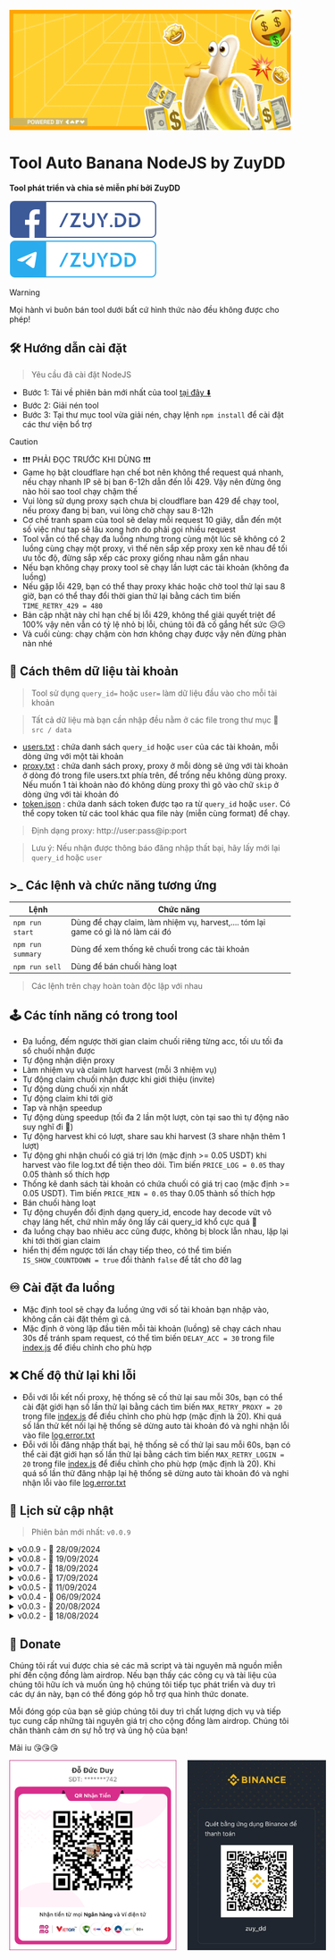 ![Banana banner](https://raw.githubusercontent.com/zuydd/image/main/banana.webp)

# Tool Auto Banana NodeJS by ZuyDD

**Tool phát triển và chia sẻ miễn phí bởi ZuyDD**

<a href="https://www.facebook.com/zuy.dd"><img src="https://raw.githubusercontent.com/zuydd/image/main/facebook.svg" alt="Facebook"></a>
<a href="https://t.me/zuydd"><img src="https://raw.githubusercontent.com/zuydd/image/main/telegram.svg" alt="Telegram"></a>

> [!WARNING]
> Mọi hành vi buôn bán tool dưới bất cứ hình thức nào đều không được cho phép!

## 🛠️ Hướng dẫn cài đặt

> Yêu cầu đã cài đặt NodeJS

- Bước 1: Tải về phiên bản mới nhất của tool [tại đây ⬇️](https://github.com/zuydd/banana/archive/refs/heads/main.zip)
- Bước 2: Giải nén tool
- Bước 3: Tại thư mục tool vừa giải nén, chạy lệnh `npm install` để cài đặt các thư viện bổ trợ

> [!CAUTION]
>
> - ❗❗❗ PHẢI ĐỌC TRƯỚC KHI DÙNG ❗❗❗
> - Game họ bật cloudflare hạn chế bot nên không thể request quá nhanh, nếu chạy nhanh IP sẽ bị ban 6-12h dẫn đến lỗi 429. Vậy nên đừng ông nào hỏi sao tool chạy chậm thế
> - Vui lòng sử dụng proxy sạch chưa bị cloudflare ban 429 để chạy tool, nếu proxy đang bị ban, vui lòng chờ chạy sau 8-12h
> - Cơ chế tranh spam của tool sẽ delay mỗi request 10 giây, dẫn đến một số việc như tap sẽ lâu xong hơn do phải gọi nhiều request
> - Tool vẫn có thể chạy đa luồng nhưng trong cùng một lúc sẽ không có 2 luồng cùng chạy một proxy, vì thế nên sắp xếp proxy xen kẽ nhau để tối ưu tốc độ, đừng sắp xếp các proxy giống nhau nằm gần nhau
> - Nếu bạn không chạy proxy tool sẽ chạy lần lượt các tài khoản (không đa luồng)
> - Nếu gặp lỗi 429, bạn có thể thay proxy khác hoặc chờ tool thử lại sau 8 giờ, bạn có thể thay đổi thời gian thử lại bằng cách tìm biến `TIME_RETRY_429 = 480`
> - Bản cập nhật này chỉ hạn chế bị lỗi 429, không thể giải quyết triệt để 100% vậy nên vẫn có tỷ lệ nhỏ bị lỗi, chúng tôi đã cố gắng hết sức 😥😥
> - Và cuối cùng: chạy chậm còn hơn không chạy được vậy nên đừng phàn nàn nhé

## 💾 Cách thêm dữ liệu tài khoản

> Tool sử dụng `query_id=` hoặc `user=` làm dữ liệu đầu vào cho mỗi tài khoản

> Tất cả dữ liệu mà bạn cần nhập đều nằm ở các file trong thư mục 📁 `src / data`

- [users.txt](src/data/users.txt) : chứa danh sách `query_id` hoặc `user` của các tài khoản, mỗi dòng ứng với một tài khoản
- [proxy.txt](src/data/proxy.txt) : chứa danh sách proxy, proxy ở mỗi dòng sẽ ứng với tài khoản ở dòng đó trong file users.txt phía trên, để trống nếu không dùng proxy. Nếu muốn 1 tài khoản nào đó không dùng proxy thì gõ vào chữ `skip` ở dòng ứng với tài khoản đó
- [token.json](src/data/token.json) : chứa danh sách token được tạo ra từ `query_id` hoặc `user`. Có thể copy token từ các tool khác qua file này (miễn cùng format) để chạy.

> Định dạng proxy: http://user:pass@ip:port

> Lưu ý: Nếu nhận được thông báo đăng nhập thất bại, hãy lấy mới lại `query_id` hoặc `user`

## >\_ Các lệnh và chức năng tương ứng

| Lệnh              | Chức năng                                                                          |
| ----------------- | ---------------------------------------------------------------------------------- |
| `npm run start`   | Dùng để chạy claim, làm nhiệm vụ, harvest,.... tóm lại game có gì là nó làm cái đó |
| `npm run summary` | Dùng để xem thống kê chuối trong các tài khoản                                     |
| `npm run sell`    | Dùng để bán chuối hàng loạt                                                        |

> Các lệnh trên chạy hoàn toàn độc lập với nhau

## 🕹️ Các tính năng có trong tool

- Đa luồng, đếm ngược thời gian claim chuối riêng từng acc, tối ưu tối đa số chuối nhận được
- Tự động nhận diện proxy
- Làm nhiệm vụ và claim lượt harvest (mỗi 3 nhiệm vụ)
- Tự động claim chuối nhận được khi giới thiệu (invite)
- Tự động dùng chuối xịn nhất
- Tự động claim khi tới giờ
- Tap và nhận speedup
- Tự động dùng speedup (tối đa 2 lần một lượt, còn tại sao thì tự động não suy nghĩ đi 🤣)
- Tự động harvest khi có lượt, share sau khi harvest (3 share nhận thêm 1 lượt)
- Tự động ghi nhận chuối có giá trị lớn (mặc định >= 0.05 USDT) khi harvest vào file log.txt để tiện theo dõi. Tìm biến `PRICE_LOG = 0.05` thay 0.05 thành số thích hợp
- Thống kê danh sách tài khoản có chứa chuối có giá trị cao (mặc định >= 0.05 USDT). Tìm biến `PRICE_MIN = 0.05` thay 0.05 thành số thích hợp
- Bán chuối hàng loạt
- Tự động chuyển đổi định dạng query_id, encode hay decode vứt vô chạy láng hết, chứ nhìn mấy ông lấy cái query_id khổ cực quá 🤣
- đa luồng chạy bao nhiêu acc cũng được, không bị block lẫn nhau, lặp lại khi tới thời gian claim
- hiển thị đếm ngược tới lần chạy tiếp theo, có thể tìm biến `IS_SHOW_COUNTDOWN = true` đổi thành `false` để tắt cho đỡ lag

## ♾ Cài đặt đa luồng

- Mặc định tool sẽ chạy đa luồng ứng với số tài khoản bạn nhập vào, không cần cài đặt thêm gì cả.
- Mặc định ở vòng lặp đầu tiên mỗi tài khoản (luồng) sẽ chạy cách nhau 30s để tránh spam request, có thể tìm biến `DELAY_ACC = 30` trong file [index.js](src/run/index.js) để điều chỉnh cho phù hợp

## ❌ Chế độ thử lại khi lỗi

- Đỗi với lỗi kết nối proxy, hệ thống sẽ cố thử lại sau mỗi 30s, bạn có thể cài đặt giới hạn số lần thử lại bằng cách tìm biến `MAX_RETRY_PROXY = 20` trong file [index.js](src/run/index.js) để điều chỉnh cho phù hợp (mặc định là 20). Khi quá số lần thử kết nối lại hệ thống sẽ dừng auto tài khoản đó và nghi nhận lỗi vào file [log.error.txt](src/data/log.error.txt)
- Đỗi với lỗi đăng nhập thất bại, hệ thống sẽ cố thử lại sau mỗi 60s, bạn có thể cài đặt giới hạn số lần thử lại bằng cách tìm biến `MAX_RETRY_LOGIN = 20` trong file [index.js](src/run/index.js) để điều chỉnh cho phù hợp (mặc định là 20). Khi quá số lần thử đăng nhập lại hệ thống sẽ dừng auto tài khoản đó và nghi nhận lỗi vào file [log.error.txt](src/data/log.error.txt)

## 🔄 Lịch sử cập nhật

> Phiên bản mới nhất: `v0.0.9`

<details>
<summary>v0.0.9 - 📅 28/09/2024</summary>
  
- Fix lỗi không làm nhiệm vụ, không claim chuối khi hoàn thành 3 nhiệm vụ
- Fix lỗi lấy danh sách chuối (đã có thể bán và thống kê chuối)
- Fix lỗi chia sẽ chuối sau khi harvest
</details>
<details>
<summary>v0.0.8 - 📅 19/09/2024</summary>
  
- Fix lỗi mở khoá proxy trước khi chờ sử lý lại lỗi 429 để các luồng dùng proxy đó phía sau không bị chặn
</details>
<details>
<summary>v0.0.7 - 📅 18/09/2024</summary>
  
- Fix lỗi crash tool khi không nhập proxy
</details>
<details>
<summary>v0.0.6 - 📅 17/09/2024</summary>
  
- Thêm cơ chế delay request và hàng chờ proxy để hạn chế bị lỗi 429
- Thêm xem quảng cáo nhận thưởng khi mở chuối
- Thêm thông báo từ hệ thống và kiểm tra version
- Thêm đếm ngược đến lần chạy tiếp theo
</details>
<details>
<summary>v0.0.5 - 📅 11/09/2024</summary>
  
- Thêm chức năng xem quảng cáo nhận thưởng sau khi tap xong và trước khi speedup
</details>
<details>
<summary>v0.0.4 - 📅 06/09/2024</summary>
  
- Thêm danh sách các task bỏ qua không làm
</details>
<details>
<summary>v0.0.3 - 📅 20/08/2024</summary>
  
- Fix bug crash tool
- Bổ sung readme
</details>
<details>
<summary>v0.0.2 - 📅 18/08/2024</summary>
  
- Fix bug
</details>

## 🎁 Donate

Chúng tôi rất vui được chia sẻ các mã script và tài nguyên mã nguồn miễn phí đến cộng đồng làm airdrop. Nếu bạn thấy các công cụ và tài liệu của chúng tôi hữu ích và muốn ủng hộ chúng tôi tiếp tục phát triển và duy trì các dự án này, bạn có thể đóng góp hỗ trợ qua hình thức donate.

Mỗi đóng góp của bạn sẽ giúp chúng tôi duy trì chất lượng dịch vụ và tiếp tục cung cấp những tài nguyên giá trị cho cộng đồng làm airdrop. Chúng tôi chân thành cảm ơn sự hỗ trợ và ủng hộ của bạn!

Mãi iu 😘😘😘

<div style="display: flex; gap: 20px;">
  <img src="https://raw.githubusercontent.com/zuydd/image/main/qr-momo.png" alt="QR Momo" height="340" />
  <img src="https://raw.githubusercontent.com/zuydd/image/main/qr-binance.jpg" alt="QR Binance" height="340" />
</div>
